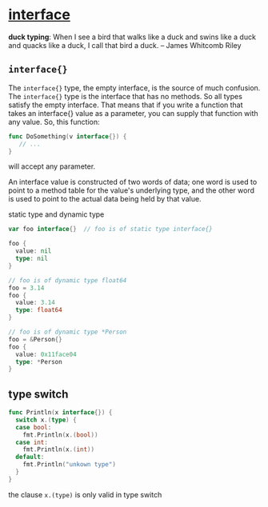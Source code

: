 # [interface](https://jordanorelli.com/post/32665860244/how-to-use-interfaces-in-go)
**duck typing**: When I see a bird that walks like a duck and swins like a duck and quacks like a duck, I call that bird a duck. – James Whitcomb Riley

## `interface{}`
The `interface{}` type, the empty interface, is the source of much confusion. The `interface{}` type is the interface that has no methods.
So all types satisfy the empty interface.
That means that if you write a function that takes an interface{} value as a parameter, you can supply that function with any value. So, this function:
```go
func DoSomething(v interface{}) {
   // ...
}
```
will accept any parameter.

An interface value is constructed of two words of data;
one word is used to point to a method table for the value's underlying type, and the other word is used to point to the actual data being held by that value.

static type and dynamic type
```go
var foo interface{}  // foo is of static type interface{}

foo {
  value: nil
  type: nil
}

// foo is of dynamic type float64
foo = 3.14
foo {
  value: 3.14
  type: float64
}

// foo is of dynamic type *Person
foo = &Person{}
foo {
  value: 0x11face04
  type: *Person
}
```

## type switch
```go
func Println(x interface{}) {
  switch x.(type) {
  case bool:
    fmt.Println(x.(bool))
  case int:
    fmt.Println(x.(int))
  default:
    fmt.Println("unkown type")
  }
}
```
the clause `x.(type)` is only valid in type switch

